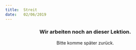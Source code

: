 ```yaml
---
title:  Streit
date:   02/06/2019
---
```


### <center>Wir arbeiten noch an dieser Lektion.</center>
<center>Bitte komme später zurück.</center>
